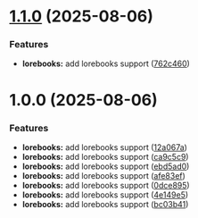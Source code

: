 # [1.1.0](https://github.com/Tavernikof/NoAssTavern/compare/v1.0.0...v1.1.0) (2025-08-06)


### Features

* **lorebooks:** add lorebooks support ([762c460](https://github.com/Tavernikof/NoAssTavern/commit/762c460df430a3daddc59a889e3106a4644b8276))

# 1.0.0 (2025-08-06)


### Features

* **lorebooks:** add lorebooks support ([12a067a](https://github.com/Tavernikof/NoAssTavern/commit/12a067aa1a936b44e5016f34c22d0c623e50cbb2))
* **lorebooks:** add lorebooks support ([ca9c5c9](https://github.com/Tavernikof/NoAssTavern/commit/ca9c5c96d4e6ebe2b33f5707db4fca11196ff451))
* **lorebooks:** add lorebooks support ([ebd5ad0](https://github.com/Tavernikof/NoAssTavern/commit/ebd5ad08856628c808cf036b784c48f525c6cde4))
* **lorebooks:** add lorebooks support ([afe83ef](https://github.com/Tavernikof/NoAssTavern/commit/afe83ef07c019d0cfa113a5e282a9cf63f631e2a))
* **lorebooks:** add lorebooks support ([0dce895](https://github.com/Tavernikof/NoAssTavern/commit/0dce89574858783b817853e7f09dd20acbb2b33c))
* **lorebooks:** add lorebooks support ([4e149e5](https://github.com/Tavernikof/NoAssTavern/commit/4e149e52c777e10b02f0ffe4f6f85d2916f21d67))
* **lorebooks:** add lorebooks support ([bc03b41](https://github.com/Tavernikof/NoAssTavern/commit/bc03b4116fc736e3a4b49a1155f6c5931ad94b99))
